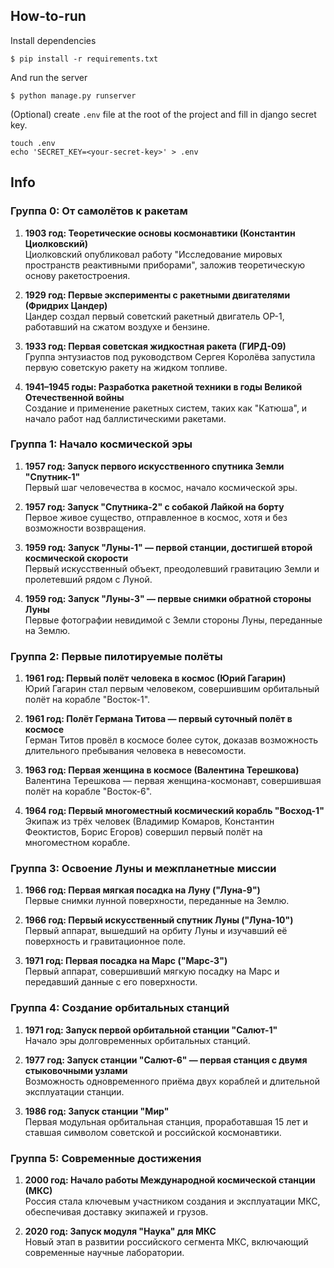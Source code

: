 ## How-to-run
Install dependencies
```
$ pip install -r requirements.txt
```

And run the server
```
$ python manage.py runserver
```

(Optional) create `.env` file at the root of the project and fill in django secret key. 
```
touch .env
echo 'SECRET_KEY=<your-secret-key>' > .env 
```

## Info

### Группа 0: От самолётов к ракетам
1. **1903 год: Теоретические основы космонавтики (Константин Циолковский)**  
   Циолковский опубликовал работу "Исследование мировых пространств реактивными приборами", заложив теоретическую основу ракетостроения.

2. **1929 год: Первые эксперименты с ракетными двигателями (Фридрих Цандер)**  
   Цандер создал первый советский ракетный двигатель ОР-1, работавший на сжатом воздухе и бензине.

3. **1933 год: Первая советская жидкостная ракета (ГИРД-09)**  
   Группа энтузиастов под руководством Сергея Королёва запустила первую советскую ракету на жидком топливе.

4. **1941–1945 годы: Разработка ракетной техники в годы Великой Отечественной войны**  
   Создание и применение ракетных систем, таких как "Катюша", и начало работ над баллистическими ракетами.

### Группа 1: Начало космической эры
1. **1957 год: Запуск первого искусственного спутника Земли "Спутник-1"**  
   Первый шаг человечества в космос, начало космической эры.

2. **1957 год: Запуск "Спутника-2" с собакой Лайкой на борту**  
   Первое живое существо, отправленное в космос, хотя и без возможности возвращения.

3. **1959 год: Запуск "Луны-1" — первой станции, достигшей второй космической скорости**  
   Первый искусственный объект, преодолевший гравитацию Земли и пролетевший рядом с Луной.

4. **1959 год: Запуск "Луны-3" — первые снимки обратной стороны Луны**  
   Первые фотографии невидимой с Земли стороны Луны, переданные на Землю.

### Группа 2: Первые пилотируемые полёты
1. **1961 год: Первый полёт человека в космос (Юрий Гагарин)**  
   Юрий Гагарин стал первым человеком, совершившим орбитальный полёт на корабле "Восток-1".

2. **1961 год: Полёт Германа Титова — первый суточный полёт в космосе**  
   Герман Титов провёл в космосе более суток, доказав возможность длительного пребывания человека в невесомости.

3. **1963 год: Первая женщина в космосе (Валентина Терешкова)**  
   Валентина Терешкова — первая женщина-космонавт, совершившая полёт на корабле "Восток-6".

4. **1964 год: Первый многоместный космический корабль "Восход-1"**  
   Экипаж из трёх человек (Владимир Комаров, Константин Феоктистов, Борис Егоров) совершил первый полёт на многоместном корабле.

### Группа 3: Освоение Луны и межпланетные миссии
1. **1966 год: Первая мягкая посадка на Луну ("Луна-9")**  
   Первые снимки лунной поверхности, переданные на Землю.

2. **1966 год: Первый искусственный спутник Луны ("Луна-10")**  
   Первый аппарат, вышедший на орбиту Луны и изучавший её поверхность и гравитационное поле.

3. **1971 год: Первая посадка на Марс ("Марс-3")**  
   Первый аппарат, совершивший мягкую посадку на Марс и передавший данные с его поверхности.

### Группа 4: Создание орбитальных станций
1. **1971 год: Запуск первой орбитальной станции "Салют-1"**  
   Начало эры долговременных орбитальных станций.

2. **1977 год: Запуск станции "Салют-6" — первая станция с двумя стыковочными узлами**  
   Возможность одновременного приёма двух кораблей и длительной эксплуатации станции.

3. **1986 год: Запуск станции "Мир"**  
   Первая модульная орбитальная станция, проработавшая 15 лет и ставшая символом советской и российской космонавтики.

### Группа 5: Современные достижения
1. **2000 год: Начало работы Международной космической станции (МКС)**  
   Россия стала ключевым участником создания и эксплуатации МКС, обеспечивая доставку экипажей и грузов.

3. **2020 год: Запуск модуля "Наука" для МКС**  
   Новый этап в развитии российского сегмента МКС, включающий современные научные лаборатории.
